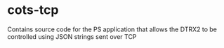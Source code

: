 # cots-tcp
Contains source code for the PS application that allows the DTRX2 to be controlled using JSON strings sent over TCP
